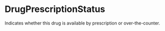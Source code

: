 # DrugPrescriptionStatus

Indicates whether this drug is available by prescription or over-the-counter.
